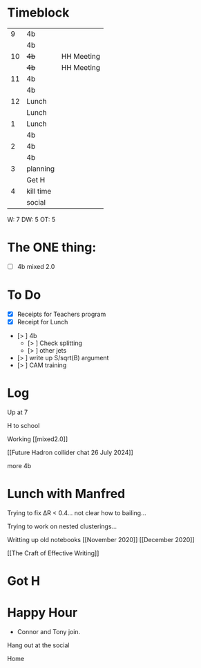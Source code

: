 # Timeblock

|     |           |            |
| --- | --------- | ---------- |
| 9   | 4b        |            |
|     | 4b        |            |
| 10  | ~~4b~~    | HH Meeting |
|     | ~~4b~~    | HH Meeting |
| 11  | 4b        |            |
|     | 4b        |            |
| 12  | Lunch     |            |
|     | Lunch     |            |
| 1   | Lunch     |            |
|     | 4b        |            |
| 2   | 4b        |            |
|     | 4b        |            |
| 3   | planning  |            |
|     | Get H     |            |
| 4   | kill time |            |
|     | social    |            |

W: 7 
DW: 5
OT:  5


# The ONE thing: 
- [ ] 4b mixed 2.0


# To Do
- [x] Receipts for Teachers program
- [x] Receipt for Lunch
- [> ]  4b
	 - [> ] Check splitting
	 - [> ] other jets
- [> ] write up S/sqrt(B) argument
- [> ] CAM training

# Log

Up at 7

H to school 

Working [[mixed2.0]]

[[Future Hadron collider chat 26 July 2024]]

more 4b

# Lunch with Manfred

Trying to fix ΔR < 0.4... not clear how to bailing...

Trying to work on nested clusterings...

Writting up old notebooks
[[November 2020]]
[[December 2020]]

[[The Craft of Effective Writing]]

# Got H 

# Happy Hour
* Connor and Tony join.

Hang out at the social 

Home




